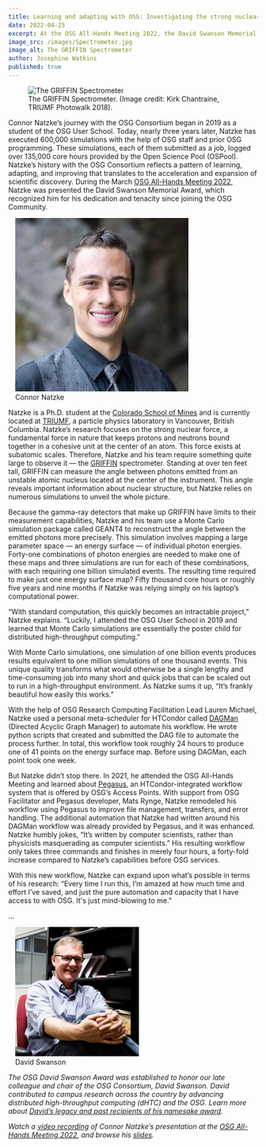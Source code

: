 ```yaml
---
title: Learning and adapting with OSG: Investigating the strong nuclear force
date: 2022-04-25
excerpt: At the OSG All-Hands Meeting 2022, the David Swanson Memorial Award was presented to OSG School participant Connor Natzke in recognition of the impact OSG dHTC services had on his research of strong nuclear forces.
image_src: /images/Spectrometer.jpg
image_alt: The GRIFFIN Spectrometer
author: Josephine Watkins
published: true
--- 
```


<figure>
  <img src="{{ '/images/Spectrometer.jpg' | relative_url }}" alt="The GRIFFIN Spectrometer"/>
  <figcaption class="figure-caption">The GRIFFIN Spectrometer. (Image credit: Kirk Chantraine, TRIUMF Photowalk 2018).<br/></figcaption>
</figure>

Connor Natzke’s journey with the OSG Consortium began in 2019 as a student of the OSG User School. Today, nearly three years later, Natzke has executed 
600,000 simulations with the help of OSG staff and prior OSG programming. These simulations, each of them submitted as a job, logged over 135,000 core 
hours provided by the Open Science Pool (OSPool). Natzke’s history with the OSG Consortium reflects a pattern of learning, adapting, and improving that 
translates to the acceleration and expansion of scientific discovery. During the March [OSG All-Hands Meeting 2022](https://opensciencegrid.org/all-hands/2022/), 
Natzke was presented the David Swanson Memorial Award, which recognized him for his dedication and tenacity since joining the OSG Community. 

<figure class="figure float-end" style="margin-left: 1em">
  <img src= '/images/Connor-Natzke-Square-smaller.jpg' class="figure-img img-fluid rounded" alt="Connor Natzke" width="350px">
  <figcaption class="figure-caption">Connor Natzke<br/></figcaption>
</figure>

Natzke is a Ph.D. student at the [Colorado School of Mines](https://www.mines.edu/) and is currently located at [TRIUMF](https://www.triumf.ca/), a particle
physics laboratory in Vancouver, British Columbia. Natzke’s research focuses on the strong nuclear force, a fundamental force in nature that keeps protons and neutrons bound together in a cohesive unit at 
the center of an atom. This force exists at subatomic scales. Therefore, Natzke and his team require something quite large to observe it –– the [GRIFFIN](https://griffin.triumf.ca/index.html) 
spectrometer. Standing at over ten feet tall, GRIFFIN can measure the angle between photons emitted from an unstable atomic nucleus located at the center 
of the instrument. This angle reveals important information about nuclear structure, but Natzke relies on numerous simulations to unveil the whole picture. 

Because the gamma-ray detectors that make up GRIFFIN have limits to their measurement capabilities, Natzke and his team use a Monte Carlo simulation 
package called GEANT4 to reconstruct the angle between the emitted photons more precisely. This simulation involves mapping a large parameter space –– 
an energy surface –– of individual photon energies. Forty-one combinations of photon energies are needed to make one of these maps and three simulations 
are run for each of these combinations, with each requiring one billion simulated events. The resulting time required to make just one energy surface map?
Fifty thousand core hours or roughly five years and nine months if Natzke was relying simply on his laptop’s computational power.

“With standard computation, this quickly becomes an intractable project,” Natzke explains. “Luckily, I attended the OSG User School in 2019 and learned that
Monte Carlo simulations are essentially the poster child for distributed high-throughput computing.”

With Monte Carlo simulations, one simulation of one billion events produces results equivalent to one million simulations of one thousand events. 
This unique quality transforms what would otherwise be a single lengthy and time-consuming job into many short and quick jobs that can be scaled out to 
run in a high-throughput environment. As Natzke sums it up, “It’s frankly beautiful how easily this works.” 

With the help of OSG Research Computing Facilitation Lead Lauren Michael, Natzke used a personal meta-scheduler for HTCondor called 
[DAGMan](https://htcondor.org/dagman/dagman.html) (Directed Acyclic Graph Manager) to automate his workflow. He wrote python scripts that created and 
submitted the DAG file to automate the process further. In total, this workflow took roughly 24 hours to produce one of 41 points on the energy surface 
map. Before using DAGMan, each point took one week. 

But Natzke didn’t stop there. In 2021, he attended the OSG All-Hands Meeting and learned about [Pegasus](https://pegasus.isi.edu/), an HTCondor-integrated
workflow system that is offered by OSG’s Access Points. With support from OSG Facilitator and Pegasus developer, Mats Rynge, Natzke remodeled his workflow 
using Pegasus to improve file management, transfers, and error handling. The additional automation that Natzke had written around his DAGMan workflow was 
already provided by Pegasus, and it was enhanced. Natzke humbly jokes, “It’s written by computer scientists, rather than physicists masquerading as 
computer scientists.” His resulting workflow only takes three commands and finishes in merely four hours, a forty-fold increase compared to Natzke’s 
capabilities before OSG services. 

With this new workflow, Natzke can expand upon what’s possible in terms of his research: “Every time I run this, I’m amazed at how much time and effort 
I’ve saved, and just the pure automation and capacity that I have access to with OSG. It's just mind-blowing to me.”
       
... 

<figure class="figure float-end" style="margin-left: 1em">
  <img src= '/images/DavidSwanson.png' class="figure-img img-fluid rounded" alt="David Swanson" width="250px">
  <figcaption class="figure-caption">David Swanson<br/></figcaption>
</figure>       
       
*The OSG David Swanson Award was established to honor our late colleague and chair of the OSG Consortium, David Swanson. David contributed to campus 
research across the country by advancing distributed high-throughput computing (dHTC) and the OSG. Learn more about [David’s legacy and past recipients of his namesake award](https://path-cc.io/news/2021-03-19-Nicholas-Cooley-2021-David-Swanson-Award-Winner/ley-2021-David-Swanson-Award-Winner/).* 

*Watch a [video recording](https://www.youtube.com/watch?v=YTyFIdOsJvY&t=175s) of Connor Natzke’s presentation at the [OSG All-Hands Meeting 2022](https://opensciencegrid.org/all-hands/), and browse his [slides](https://opensciencegrid.org/all-hands/).*        
